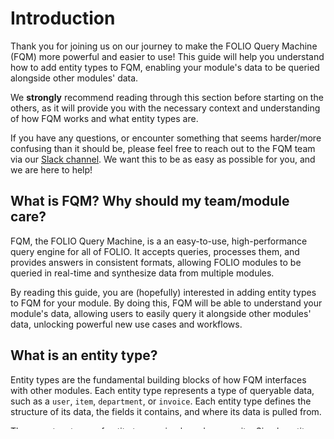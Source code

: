# Introduction

Thank you for joining us on our journey to make the FOLIO Query Machine (FQM) more powerful and easier to use! This guide will help you understand how to add entity types to FQM, enabling your module's data to be queried alongside other modules' data.

We **strongly** recommend reading through this section before starting on the others, as it will provide you with the necessary context and understanding of how FQM works and what entity types are.

If you have any questions, or encounter something that seems harder/more confusing than it should be, please feel free to reach out to the FQM team via our [Slack channel](https://open-libr-foundation.slack.com/archives/C065XKBNARG). We want this to be as easy as possible for you, and we are here to help!

## What is FQM? Why should my team/module care?

FQM, the FOLIO Query Machine, is a an easy-to-use, high-performance query engine for all of FOLIO. It accepts queries, processes them, and provides answers in consistent formats, allowing FOLIO modules to be queried in real-time and synthesize data from multiple modules.

By reading this guide, you are (hopefully) interested in adding entity types to FQM for your module. By doing this, FQM will be able to understand your module's data, allowing users to easily query it alongside other modules' data, unlocking powerful new use cases and workflows.

## What is an entity type?

Entity types are the fundamental building blocks of how FQM interfaces with other modules. Each entity type represents a type of queryable data, such as a `user`, `item`, `department`, or `invoice`. Each entity type defines the structure of its data, the fields it contains, and where its data is pulled from.

There are two types of entity types: simple and composite. Simple entity types are our focus with entity type generation, representing a single type of data, typically in a one-to-one relationship with database tables. Composite entity types, on the other hand, are more complex and tie simple entity types together, allowing for more complex queries and data relationships. These are typically what users will query against as it allows displaying all relevant data together (for example, a `loan` with its `user`, `item`, `fee/fine`, etc.).

With entity type generation, we will only focus on simple entity types. Composite entity types will be created later, typically by FQM developers (or in the future, by users themselves).

## What do entity types consist of?

Entity types consist of several key components:

- **Metadata**: basic information about the entity type, such as its name, permissions required for users to access it, and default sorting;
- **Sources**: information about where the data for the entity type comes from. For simple entity types, this is a database source; for composites, this is a set of child simple entity types;
- **Fields**: the individual data points that make up the entity type, such as `id`, `name`, `email`, etc. Each field has a name, data type, and other properties that define how it should be handled; and
- **Translations**: human-readable labels for the entity type and its fields, allowing for localization and better user experience.

Fields will be generated from your module's existing API schemas, enabling minimal duplication and overhead. The remainder will be defined in configuration and translation files, allowing for easy customization and updates.

### More details about fields

Fields are the most important parts of an entity type as they define the data that is available to users, how it should be displayed, how it is pulled from the database, and how it can be queried. Read more about it in [field-schema.md](field-schema.md).

# Next steps

Ready to get started? Move to [02-setting-up-locally.md](02-setting-up-locally.md) to learn how to set up FQM Tools locally.
